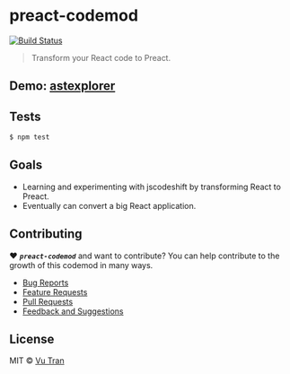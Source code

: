 # preact-codemod

[![Build Status](https://travis-ci.org/vutran/preact-codemod.svg?branch=master)](https://travis-ci.org/vutran/preact-codemod)

> Transform your React code to Preact.

## Demo: [astexplorer](http://astexplorer.net/#/Pcp2Q5NFLq/10)

## Tests

```bash
$ npm test
```

## Goals

- Learning and experimenting with jscodeshift by transforming React to Preact.
- Eventually can convert a big React application.

## Contributing

♥ ***`preact-codemod`*** and want to contribute? You can help contribute to the growth of this codemod in many ways.

- [Bug Reports](CONTRIBUTING.md#bug-reports)
- [Feature Requests](CONTRIBUTING.md#feature-requests)
- [Pull Requests](CONTRIBUTING.md#pull-requests)
- [Feedback and Suggestions](CONTRIBUTING.md#feedback-and-suggestions)

## License

MIT © [Vu Tran](https://github.com/vutran/)
